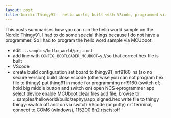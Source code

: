 ```yaml
---
layout: post
title: Nordic Thingy91 - hello world, built with VScode, programmed via USB (MCUboot)
---
```


This posts summarises how you can run the hello world sample on the Nordic Thingy91. I had to do some special things because I do not have a programmer. So I had to program the hello word sample via MCUboot.

* edit `...samples/hello_world/prj.conf`
*    add line with `CONFIG_BOOTLOADER_MCUBOOT=y` //so that correct hex file is built
* VScode
*    create build configuration
        set board to thingy91_nrf9160_ns (so no secure version)
    build
    close vscode (otherwise you can not program hex file to thingy)
put thing91 in mode for programming nrf9160 (switch of; hold big middle button and switch on)
open NCS->programmer app
    select device
    enable MCUboot
    clear files
    add file; browse to ...samples/helloworld/build/zephyr/app_signed.hex
    write file to thingy
thingy: switch off and on via switch
VScode (or putty)
    nrf terminal; connect to COM6 (windows), 115200 8n2 rtscts:off

